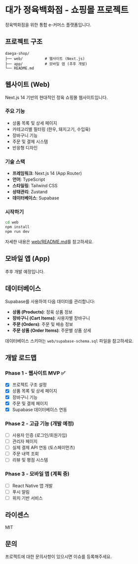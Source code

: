 # 대가 정육백화점 - 쇼핑몰 프로젝트

정육백화점을 위한 통합 e-커머스 플랫폼입니다.

## 프로젝트 구조

```
daega-shop/
├── web/          # 웹사이트 (Next.js)
├── app/          # 모바일 앱 (추후 개발)
└── README.md
```

## 웹사이트 (Web)

Next.js 14 기반의 현대적인 정육 쇼핑몰 웹사이트입니다.

### 주요 기능
- 상품 목록 및 상세 페이지
- 카테고리별 필터링 (한우, 돼지고기, 수입육)
- 장바구니 기능
- 주문 및 결제 시스템
- 반응형 디자인

### 기술 스택
- **프레임워크**: Next.js 14 (App Router)
- **언어**: TypeScript
- **스타일링**: Tailwind CSS
- **상태관리**: Zustand
- **데이터베이스**: Supabase

### 시작하기

```bash
cd web
npm install
npm run dev
```

자세한 내용은 [web/README.md](./web/README.md)를 참고하세요.

## 모바일 앱 (App)

추후 개발 예정입니다.

## 데이터베이스

Supabase를 사용하여 다음 데이터를 관리합니다:

- **상품 (Products)**: 정육 상품 정보
- **장바구니 (Cart Items)**: 사용자별 장바구니
- **주문 (Orders)**: 주문 및 배송 정보
- **주문 상품 (Order Items)**: 주문별 상품 상세

데이터베이스 스키마는 `web/supabase-schema.sql` 파일을 참고하세요.

## 개발 로드맵

### Phase 1 - 웹사이트 MVP ✅
- [x] 프로젝트 구조 설정
- [x] 상품 목록 및 상세 페이지
- [x] 장바구니 기능
- [x] 주문 및 결제 페이지
- [x] Supabase 데이터베이스 연동

### Phase 2 - 고급 기능 (개발 예정)
- [ ] 사용자 인증 (로그인/회원가입)
- [ ] 관리자 페이지
- [ ] 실제 결제 API 연동 (토스페이먼츠)
- [ ] 주문 내역 조회
- [ ] 리뷰 및 평점 시스템

### Phase 3 - 모바일 앱 (계획 중)
- [ ] React Native 앱 개발
- [ ] 푸시 알림
- [ ] 위치 기반 서비스

## 라이센스

MIT

## 문의

프로젝트에 대한 문의사항이 있으시면 이슈를 등록해주세요.
